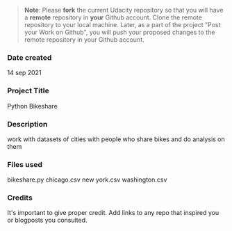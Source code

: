 >**Note**: Please **fork** the current Udacity repository so that you will have a **remote** repository in **your** Github account. Clone the remote repository to your local machine. Later, as a part of the project "Post your Work on Github", you will push your proposed changes to the remote repository in your Github account.

### Date created
14 sep 2021

### Project Title
Python Bikeshare

### Description
work with datasets of cities with people who share bikes and do analysis on them

### Files used
bikeshare.py
chicago.csv
new york.csv
washington.csv

### Credits
It's important to give proper credit. Add links to any repo that inspired you or blogposts you consulted.

